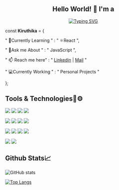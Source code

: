 <div align="center">
  <h2> Hello World!  👋  I'm a</h2>
  
 [![Typing SVG](https://readme-typing-svg.herokuapp.com?font=Cursive&color=61C3AB&center=true&vCenter=true&lines=Front+End+Developer;Problem+Solver;Aspiring+MERN+Stack+Developer;JavaScript+Enthusiast)](https://git.io/typing-svg)
</div>


const **Kiruthika** = {

" 🔰Currently Learning " : " ⚛️React ",

" 💬Ask me About " : " JavaScript ",

" 📫 Reach me here"  : " [Linkedin](https://www.linkedin.com/in/kiruthika-s-67385a178/) | [Mail](kiruthikankl13@gmail.com) "

" 💻Currently Working " : " Personal Projects "

};


## Tools & Technologies🔧⚙️

![](https://img.shields.io/badge/JavaScript-informational?style=flat&logo=javascript&logoColor=white&color=blue)
![](https://img.shields.io/badge/Java-informational?style=flat&logo=Java&logoColor=white&color=blue)
![](https://img.shields.io/badge/cpp-informational?style=flat&logo=c&logoColor=white&color=blue)
![](https://img.shields.io/badge/HTML-informational?style=flat&logo=html5&logoColor=white&color=blue)

![](https://img.shields.io/badge/CSS-informational?style=flat&logo=CSS3&logoColor=white&color=blue)
![](https://img.shields.io/badge/Bootstrap-informational?style=flat&logo=bootstrap&logoColor=white&color=blue)
![](https://img.shields.io/badge/React-informational?style=flat&logo=react&logoColor=white&color=blue)
![](https://img.shields.io/badge/MySQL-informational?style=flat&logo=mysql&logoColor=white&color=blue)

![](https://img.shields.io/badge/Git-informational?style=flat&logo=git&logoColor=white&color=blue)
![](https://img.shields.io/badge/Github-informational?style=flat&logo=github&logoColor=white&color=blue)
![](https://img.shields.io/badge/React-informational?style=flat&logo=react&logoColor=white&color=blue)
![](https://img.shields.io/badge/Linux-informational?style=flat&logo=Linux&logoColor=white&color=blue)

![](https://img.shields.io/badge/VsCode-informational?style=flat&logo=visual-studio-code&logoColor=white&color=blue)
![](https://img.shields.io/badge/Sublime-informational?style=flat&logo=Sublime&logoColor=white&color=blue)


## Github Stats📈

![GitHub stats](https://github-readme-stats.vercel.app/api?username=Kiruthi-1312&show_icons=true&theme=tokyonight)


[![Top Langs](https://github-readme-stats.vercel.app/api/top-langs/?username=Kiruthi-1312&layout=compact)](https://github.com/Kiruthi-1312/github-readme-stats)


